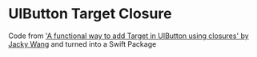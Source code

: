 # UIButton Target Closure

Code from ['A functional way to add Target in UIButton using closures' by Jacky Wang](https://medium.com/@jackywangdeveloper/swift-the-right-way-to-add-target-in-uibutton-in-using-closures-877557ed9455) and turned into a Swift Package
